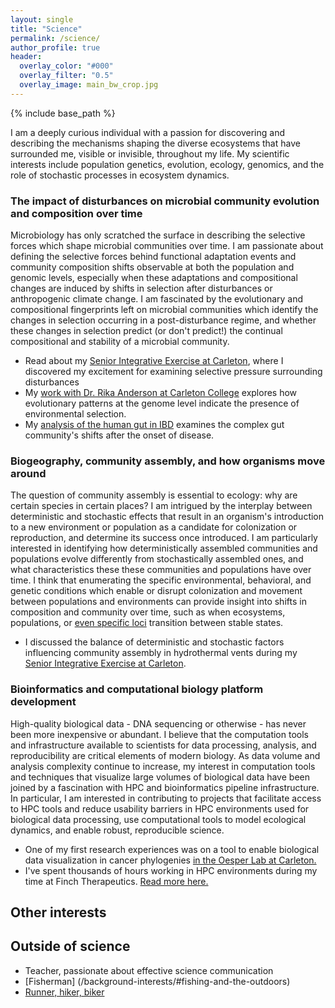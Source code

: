 ```yaml
---
layout: single
title: "Science"
permalink: /science/
author_profile: true
header:
  overlay_color: "#000"
  overlay_filter: "0.5"
  overlay_image: main_bw_crop.jpg
---
```

{% include base_path %}

I am a deeply curious individual with a passion for discovering and describing the mechanisms shaping the diverse ecosystems that have surrounded me, visible or invisible, throughout my life. My scientific interests include population genetics, evolution, ecology, genomics, and the role of stochastic processes in ecosystem dynamics.

### The impact of disturbances on microbial community evolution and composition over time
Microbiology has only scratched the surface in describing the selective forces which shape microbial communities over time. I am passionate about defining the selective forces behind functional adaptation events and community composition shifts observable at both the population and genomic levels, especially when these adaptations and compositional changes are induced by shifts in selection after disturbances or anthropogenic climate change. I am fascinated by the evolutionary and compositional fingerprints left on microbial communities which identify the changes in selection occurring in a post-disturbance regime, and whether these changes in selection predict (or don't predict!) the continual compositional and stability of a microbial community.
* Read about my [Senior Integrative Exercise at Carleton](/samples/#senior-thesis/), where I discovered my excitement for examining selective pressure surrounding disturbances
* My [work with Dr. Rika Anderson at Carleton College](/experience/#anderson-lab) explores how evolutionary patterns at the genome level indicate the presence of environmental selection.
* My [analysis of the human gut in IBD](/experience/#analyzing-the-human-microbiome-in-ibd) examines the complex gut community's shifts after the onset of disease.

### Biogeography, community assembly, and how organisms move around
The question of community assembly is essential to ecology: why are certain species in certain places? I am intrigued by the interplay between deterministic and stochastic effects that result in an organism's introduction to a new environment or population as a candidate for colonization or reproduction, and determine its success once introduced. I am particularly interested in identifying how deterministically assembled communities and populations evolve differently from stochastically assembled ones, and what characteristics these these communities and populations have over time. I think that enumerating the specific environmental, behavioral, and genetic conditions which enable or disrupt colonization and movement between populations and environments can provide insight into shifts in composition and community over time, such as when ecosystems, populations, or [even specific loci](/samples/bird-uv/) transition between stable states.
* I discussed the balance of deterministic and stochastic factors influencing community assembly in hydrothermal vents during my [Senior Integrative Exercise at Carleton](/samples/#senior-thesis).

### Bioinformatics and computational biology platform development
High-quality biological data - DNA sequencing or otherwise - has never been more inexpensive or abundant. I believe that the computation tools and infrastructure available to scientists for data processing, analysis, and reproducibility are critical elements of modern biology. As data volume and analysis complexity continue to increase, my interest in computation tools and techniques that visualize large volumes of biological data have been joined by a fascination with HPC and bioinformatics pipeline infrastructure. In particular, I am interested in contributing to projects that facilitate access to HPC tools and reduce usability barriers in HPC environments used for biological data processing, use computational tools to model ecological dynamics, and enable robust, reproducible science.
* One of my first research experiences was on a tool to enable biological data visualization in cancer phylogenies [in the Oesper Lab at Carleton.](/experience/#oesper-lab)
* I've spent thousands of hours working in HPC environments during my time at Finch Therapeutics. [Read more here.](/experience/#computational-and-scientific-skills)

## Other interests


<!-- * [Check out some examples of my biological data visualizations](/samples/#data-visualizations) -->

## Outside of science
* Teacher, passionate about effective science communication
* [Fisherman] (/background-interests/#fishing-and-the-outdoors)
* [Runner, hiker, biker](/background-interests/#athletics)